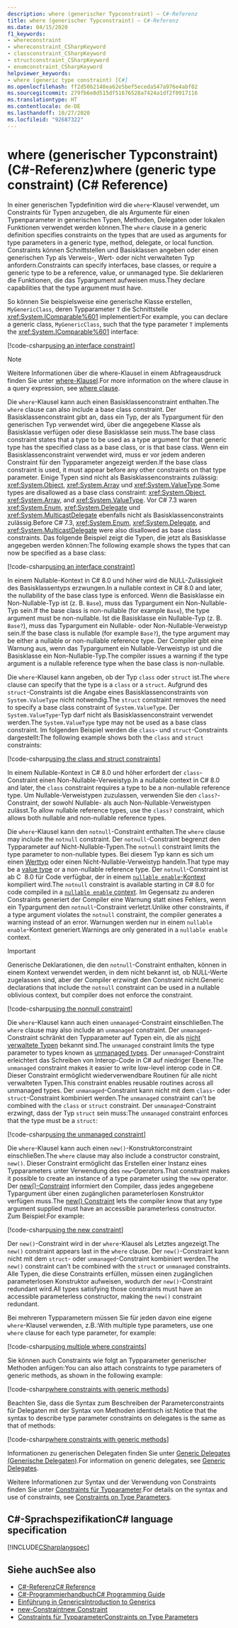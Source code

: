 ```yaml
---
description: where (generischer Typconstraint) – C#-Referenz
title: where (generischer Typconstraint) – C#-Referenz
ms.date: 04/15/2020
f1_keywords:
- whereconstraint
- whereconstraint_CSharpKeyword
- classconstraint_CSharpKeyword
- structconstraint_CSharpKeyword
- enumconstraint_CSharpKeyword
helpviewer_keywords:
- where (generic type constraint) [C#]
ms.openlocfilehash: ff2d50b2148ea62e5bef5eceda547a976e4abf02
ms.sourcegitcommit: 279fb6e8d515df51676528a7424a1df2f0917116
ms.translationtype: HT
ms.contentlocale: de-DE
ms.lasthandoff: 10/27/2020
ms.locfileid: "92687322"
---
```

# <a name="where-generic-type-constraint-c-reference"></a><span data-ttu-id="de104-103">where (generischer Typconstraint) (C#-Referenz)</span><span class="sxs-lookup"><span data-stu-id="de104-103">where (generic type constraint) (C# Reference)</span></span>

<span data-ttu-id="de104-104">In einer generischen Typdefinition wird die `where`-Klausel verwendet, um Constraints für Typen anzugeben, die als Argumente für einen Typenparameter in generischen Typen, Methoden, Delegaten oder lokalen Funktionen verwendet werden können.</span><span class="sxs-lookup"><span data-stu-id="de104-104">The `where` clause in a generic definition specifies constraints on the types that are used as arguments for type parameters in a generic type, method, delegate, or local function.</span></span> <span data-ttu-id="de104-105">Constraints können Schnittstellen und Basisklassen angeben oder einen generischen Typ als Verweis-, Wert- oder nicht verwalteten Typ anfordern.</span><span class="sxs-lookup"><span data-stu-id="de104-105">Constraints can specify interfaces, base classes, or require a generic type to be a reference, value, or unmanaged type.</span></span> <span data-ttu-id="de104-106">Sie deklarieren die Funktionen, die das Typargument aufweisen muss.</span><span class="sxs-lookup"><span data-stu-id="de104-106">They declare capabilities that the type argument must have.</span></span>

<span data-ttu-id="de104-107">So können Sie beispielsweise eine generische Klasse erstellen, `MyGenericClass`, deren Typparameter `T` die Schnittstelle <xref:System.IComparable%601> implementiert:</span><span class="sxs-lookup"><span data-stu-id="de104-107">For example, you can declare a generic class, `MyGenericClass`, such that the type parameter `T` implements the <xref:System.IComparable%601> interface:</span></span>

[!code-csharp[using an interface constraint](snippets/GenericWhereConstraints.cs#1)]

> [!NOTE]
> <span data-ttu-id="de104-108">Weitere Informationen über die where-Klausel in einem Abfrageausdruck finden Sie unter [where-Klausel](where-clause.md).</span><span class="sxs-lookup"><span data-stu-id="de104-108">For more information on the where clause in a query expression, see [where clause](where-clause.md).</span></span>

<span data-ttu-id="de104-109">Die `where`-Klausel kann auch einen Basisklassenconstraint enthalten.</span><span class="sxs-lookup"><span data-stu-id="de104-109">The `where` clause can also include a base class constraint.</span></span> <span data-ttu-id="de104-110">Der Basisklassenconstraint gibt an, dass ein Typ, der als Typargument für den generischen Typ verwendet wird, über die angegebene Klasse als Basisklasse verfügen oder diese Basisklasse sein muss.</span><span class="sxs-lookup"><span data-stu-id="de104-110">The base class constraint states that a type to be used as a type argument for that generic type has the specified class as a base class, or is that base class.</span></span> <span data-ttu-id="de104-111">Wenn ein Basisklassenconstraint verwendet wird, muss er vor jedem anderen Constraint für den Typparameter angezeigt werden.</span><span class="sxs-lookup"><span data-stu-id="de104-111">If the base class constraint is used, it must appear before any other constraints on that type parameter.</span></span> <span data-ttu-id="de104-112">Einige Typen sind nicht als Basisklassenconstraints zulässig: <xref:System.Object>, <xref:System.Array> und <xref:System.ValueType>.</span><span class="sxs-lookup"><span data-stu-id="de104-112">Some types are disallowed as a base class constraint: <xref:System.Object>, <xref:System.Array>, and <xref:System.ValueType>.</span></span> <span data-ttu-id="de104-113">Vor C# 7.3 waren <xref:System.Enum>, <xref:System.Delegate> und <xref:System.MulticastDelegate> ebenfalls nicht als Basisklassenconstraints zulässig.</span><span class="sxs-lookup"><span data-stu-id="de104-113">Before C# 7.3, <xref:System.Enum>, <xref:System.Delegate>, and <xref:System.MulticastDelegate> were also disallowed as base class constraints.</span></span> <span data-ttu-id="de104-114">Das folgende Beispiel zeigt die Typen, die jetzt als Basisklasse angegeben werden können:</span><span class="sxs-lookup"><span data-stu-id="de104-114">The following example shows the types that can now be specified as a base class:</span></span>

[!code-csharp[using an interface constraint](snippets/GenericWhereConstraints.cs#2)]

<span data-ttu-id="de104-115">In einem Nullable-Kontext in C# 8.0 und höher wird die NULL-Zulässigkeit des Basisklassentyps erzwungen.</span><span class="sxs-lookup"><span data-stu-id="de104-115">In a nullable context in C# 8.0 and later, the nullability of the base class type is enforced.</span></span> <span data-ttu-id="de104-116">Wenn die Basisklasse ein Non-Nullable-Typ ist (z. B. `Base`), muss das Typargument ein Non-Nullable-Typ sein.</span><span class="sxs-lookup"><span data-stu-id="de104-116">If the base class is non-nullable (for example `Base`), the type argument must be non-nullable.</span></span> <span data-ttu-id="de104-117">Ist die Basisklasse ein Nullable-Typ (z. B. `Base?`), muss das Typargument ein Nullable- oder Non-Nullable-Verweistyp sein.</span><span class="sxs-lookup"><span data-stu-id="de104-117">If the base class is nullable (for example `Base?`), the type argument may be either a nullable or non-nullable reference type.</span></span> <span data-ttu-id="de104-118">Der Compiler gibt eine Warnung aus, wenn das Typargument ein Nullable-Verweistyp ist und die Basisklasse ein Non-Nullable-Typ.</span><span class="sxs-lookup"><span data-stu-id="de104-118">The compiler issues a warning if the type argument is a nullable reference type when the base class is non-nullable.</span></span>

<span data-ttu-id="de104-119">Die `where`-Klausel kann angeben, ob der Typ `class` oder `struct` ist.</span><span class="sxs-lookup"><span data-stu-id="de104-119">The `where` clause can specify that the type is a `class` or a `struct`.</span></span> <span data-ttu-id="de104-120">Aufgrund des `struct`-Constraints ist die Angabe eines Basisklassenconstraints von `System.ValueType` nicht notwendig.</span><span class="sxs-lookup"><span data-stu-id="de104-120">The `struct` constraint removes the need to specify a base class constraint of `System.ValueType`.</span></span> <span data-ttu-id="de104-121">Der `System.ValueType`-Typ darf nicht als Basisklassenconstraint verwendet werden.</span><span class="sxs-lookup"><span data-stu-id="de104-121">The `System.ValueType` type may not be used as a base class constraint.</span></span> <span data-ttu-id="de104-122">Im folgenden Beispiel werden die `class`- und `struct`-Constraints dargestellt:</span><span class="sxs-lookup"><span data-stu-id="de104-122">The following example shows both the `class` and `struct` constraints:</span></span>

[!code-csharp[using the class and struct constraints](snippets/GenericWhereConstraints.cs#3)]

<span data-ttu-id="de104-123">In einem Nullable-Kontext in C# 8.0 und höher erfordert der `class`-Constraint einen Non-Nullable-Verweistyp.</span><span class="sxs-lookup"><span data-stu-id="de104-123">In a nullable context in C# 8.0 and later, the `class` constraint requires a type to be a non-nullable reference type.</span></span> <span data-ttu-id="de104-124">Um Nullable-Verweistypen zuzulassen, verwenden Sie den `class?`-Constraint, der sowohl Nullable- als auch Non-Nullable-Verweistypen zulässt.</span><span class="sxs-lookup"><span data-stu-id="de104-124">To allow nullable reference types, use the `class?` constraint, which allows both nullable and non-nullable reference types.</span></span>

<span data-ttu-id="de104-125">Die `where`-Klausel kann den `notnull`-Constraint enthalten.</span><span class="sxs-lookup"><span data-stu-id="de104-125">The `where` clause may include the `notnull` constraint.</span></span> <span data-ttu-id="de104-126">Der `notnull`-Constraint begrenzt den Typparameter auf Nicht-Nullable-Typen.</span><span class="sxs-lookup"><span data-stu-id="de104-126">The `notnull` constraint limits the type parameter to non-nullable types.</span></span> <span data-ttu-id="de104-127">Bei diesem Typ kann es sich um einen [Werttyp](../builtin-types/value-types.md) oder einen Nicht-Nullable-Verweistyp handeln.</span><span class="sxs-lookup"><span data-stu-id="de104-127">That type may be a [value type](../builtin-types/value-types.md) or a non-nullable reference type.</span></span> <span data-ttu-id="de104-128">Der `notnull`-Constraint ist ab C  8.0 für Code verfügbar, der in einem [`nullable enable`-Kontext](../../nullable-references.md#nullable-contexts) kompiliert wird.</span><span class="sxs-lookup"><span data-stu-id="de104-128">The `notnull` constraint is available starting in C# 8.0 for code compiled in a [`nullable enable` context](../../nullable-references.md#nullable-contexts).</span></span> <span data-ttu-id="de104-129">Im Gegensatz zu anderen Constraints generiert der Compiler eine Warnung statt eines Fehlers, wenn ein Typargument den `notnull`-Constraint verletzt.</span><span class="sxs-lookup"><span data-stu-id="de104-129">Unlike other constraints, if a type argument violates the `notnull` constraint, the compiler generates a warning instead of an error.</span></span> <span data-ttu-id="de104-130">Warnungen werden nur in einem `nullable enable`-Kontext generiert.</span><span class="sxs-lookup"><span data-stu-id="de104-130">Warnings are only generated in a `nullable enable` context.</span></span>

> [!IMPORTANT]
> <span data-ttu-id="de104-131">Generische Deklarationen, die den `notnull`-Constraint enthalten, können in einem Kontext verwendet werden, in dem nicht bekannt ist, ob NULL-Werte zugelassen sind, aber der Compiler erzwingt den Constraint nicht.</span><span class="sxs-lookup"><span data-stu-id="de104-131">Generic declarations that include the `notnull` constraint can be used in a nullable oblivious context, but compiler does not enforce the constraint.</span></span>

[!code-csharp[using the nonnull constraint](snippets/GenericWhereConstraints.cs#NotNull)]

<span data-ttu-id="de104-132">Die `where`-Klausel kann auch einen `unmanaged`-Constraint einschließen.</span><span class="sxs-lookup"><span data-stu-id="de104-132">The `where` clause may also include an `unmanaged` constraint.</span></span> <span data-ttu-id="de104-133">Der `unmanaged`-Constraint schränkt den Typparameter auf Typen ein, die als [nicht verwaltete Typen](../builtin-types/unmanaged-types.md) bekannt sind.</span><span class="sxs-lookup"><span data-stu-id="de104-133">The `unmanaged` constraint limits the type parameter to types known as [unmanaged types](../builtin-types/unmanaged-types.md).</span></span> <span data-ttu-id="de104-134">Der `unmanaged`-Constraint erleichtert das Schreiben von Interop-Code in C# auf niedriger Ebene.</span><span class="sxs-lookup"><span data-stu-id="de104-134">The `unmanaged` constraint makes it easier to write low-level interop code in C#.</span></span> <span data-ttu-id="de104-135">Dieser Constraint ermöglicht wiederverwendbare Routinen für alle nicht verwalteten Typen.</span><span class="sxs-lookup"><span data-stu-id="de104-135">This constraint enables reusable routines across all unmanaged types.</span></span> <span data-ttu-id="de104-136">Der `unmanaged`-Constraint kann nicht mit dem `class`- oder `struct`-Constraint kombiniert werden.</span><span class="sxs-lookup"><span data-stu-id="de104-136">The `unmanaged` constraint can't be combined with the `class` or `struct` constraint.</span></span> <span data-ttu-id="de104-137">Der `unmanaged`-Constraint erzwingt, dass der Typ `struct` sein muss:</span><span class="sxs-lookup"><span data-stu-id="de104-137">The `unmanaged` constraint enforces that the type must be a `struct`:</span></span>

[!code-csharp[using the unmanaged constraint](snippets/GenericWhereConstraints.cs#4)]

<span data-ttu-id="de104-138">Die `where`-Klausel kann auch einen `new()`-Konstruktorconstraint einschließen.</span><span class="sxs-lookup"><span data-stu-id="de104-138">The `where` clause may also include a constructor constraint, `new()`.</span></span> <span data-ttu-id="de104-139">Dieser Constraint ermöglicht das Erstellen einer Instanz eines Typparameters unter Verwendung des `new`-Operators.</span><span class="sxs-lookup"><span data-stu-id="de104-139">That constraint makes it possible to create an instance of a type parameter using the `new` operator.</span></span> <span data-ttu-id="de104-140">Der [new()-Constraint](new-constraint.md) informiert den Compiler, dass jedes angegebene Typargument über einen zugänglichen parameterlosen Konstruktor verfügen muss.</span><span class="sxs-lookup"><span data-stu-id="de104-140">The [new() Constraint](new-constraint.md) lets the compiler know that any type argument supplied must have an accessible parameterless constructor.</span></span> <span data-ttu-id="de104-141">Zum Beispiel:</span><span class="sxs-lookup"><span data-stu-id="de104-141">For example:</span></span>

[!code-csharp[using the new constraint](snippets/GenericWhereConstraints.cs#5)]

<span data-ttu-id="de104-142">Der `new()`-Constraint wird in der `where`-Klausel als Letztes angezeigt.</span><span class="sxs-lookup"><span data-stu-id="de104-142">The `new()` constraint appears last in the `where` clause.</span></span> <span data-ttu-id="de104-143">Der `new()`-Constraint kann nicht mit dem `struct`- oder `unmanaged`-Constraint kombiniert werden.</span><span class="sxs-lookup"><span data-stu-id="de104-143">The `new()` constraint can't be combined with the `struct` or `unmanaged` constraints.</span></span> <span data-ttu-id="de104-144">Alle Typen, die diese Constraints erfüllen, müssen einen zugänglichen parameterlosen Konstruktor aufweisen, wodurch der `new()`-Constraint redundant wird.</span><span class="sxs-lookup"><span data-stu-id="de104-144">All types satisfying those constraints must have an accessible parameterless constructor, making the `new()` constraint redundant.</span></span>

<span data-ttu-id="de104-145">Bei mehreren Typparametern müssen Sie für jeden davon eine eigene `where`-Klausel verwenden, z.B.:</span><span class="sxs-lookup"><span data-stu-id="de104-145">With multiple type parameters, use one `where` clause for each type parameter, for example:</span></span>

[!code-csharp[using multiple where constraints](snippets/GenericWhereConstraints.cs#6)]

<span data-ttu-id="de104-146">Sie können auch Constraints wie folgt an Typparameter generischer Methoden anfügen:</span><span class="sxs-lookup"><span data-stu-id="de104-146">You can also attach constraints to type parameters of generic methods, as shown in the following example:</span></span>

[!code-csharp[where constraints with generic methods](snippets/GenericWhereConstraints.cs#7)]

<span data-ttu-id="de104-147">Beachten Sie, dass die Syntax zum Beschreiben der Parameterconstraints für Delegaten mit der Syntax von Methoden identisch ist:</span><span class="sxs-lookup"><span data-stu-id="de104-147">Notice that the syntax to describe type parameter constraints on delegates is the same as that of methods:</span></span>

[!code-csharp[where constraints with generic methods](snippets/GenericWhereConstraints.cs#8)]

<span data-ttu-id="de104-148">Informationen zu generischen Delegaten finden Sie unter [Generic Delegates (Generische Delegaten)](../../programming-guide/generics/generic-delegates.md).</span><span class="sxs-lookup"><span data-stu-id="de104-148">For information on generic delegates, see [Generic Delegates](../../programming-guide/generics/generic-delegates.md).</span></span>

<span data-ttu-id="de104-149">Weitere Informationen zur Syntax und der Verwendung von Constraints finden Sie unter [Constraints für Typparameter](../../programming-guide/generics/constraints-on-type-parameters.md).</span><span class="sxs-lookup"><span data-stu-id="de104-149">For details on the syntax and use of constraints, see [Constraints on Type Parameters](../../programming-guide/generics/constraints-on-type-parameters.md).</span></span>

## <a name="c-language-specification"></a><span data-ttu-id="de104-150">C#-Sprachspezifikation</span><span class="sxs-lookup"><span data-stu-id="de104-150">C# language specification</span></span>

 [!INCLUDE[CSharplangspec](~/includes/csharplangspec-md.md)]

## <a name="see-also"></a><span data-ttu-id="de104-151">Siehe auch</span><span class="sxs-lookup"><span data-stu-id="de104-151">See also</span></span>

- [<span data-ttu-id="de104-152">C#-Referenz</span><span class="sxs-lookup"><span data-stu-id="de104-152">C# Reference</span></span>](../index.md)
- [<span data-ttu-id="de104-153">C#-Programmierhandbuch</span><span class="sxs-lookup"><span data-stu-id="de104-153">C# Programming Guide</span></span>](../../programming-guide/index.md)
- [<span data-ttu-id="de104-154">Einführung in Generics</span><span class="sxs-lookup"><span data-stu-id="de104-154">Introduction to Generics</span></span>](../../programming-guide/generics/index.md)
- [<span data-ttu-id="de104-155">new-Constraint</span><span class="sxs-lookup"><span data-stu-id="de104-155">new Constraint</span></span>](./new-constraint.md)
- [<span data-ttu-id="de104-156">Constraints für Typparameter</span><span class="sxs-lookup"><span data-stu-id="de104-156">Constraints on Type Parameters</span></span>](../../programming-guide/generics/constraints-on-type-parameters.md)
